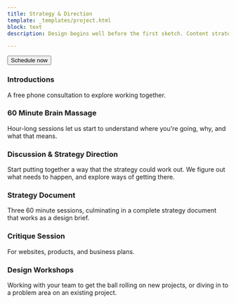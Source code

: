 ```yaml
---
title: Strategy & Direction
template: _templates/project.html
block: text
description: Design begins well before the first sketch. Content strategy, brand direction, information architecture, and competitive analysis grounded in working, practical design critique is an important part of developing successful businesses, products, and websites. We work together to discover what good design means for you.

---
```


<p class="text-center trailer-2">
    <button class="nav-link js-schedule-modal">Schedule now</button>
</p>

### Introductions
A free phone consultation to explore working together.

### 60 Minute Brain Massage
Hour-long sessions let us start to understand where you're going, why, and what that means.

### Discussion & Strategy Direction
Start putting together a way that the strategy could work out. We figure out what needs to happen, and explore ways of getting there.

### Strategy Document
Three 60 minute sessions, culminating in a complete strategy document that works as a design brief.

### Critique Session
For websites, products, and business plans.

### Design Workshops
Working with your team to get the ball rolling on new projects, or diving in to a problem area on an existing project.
